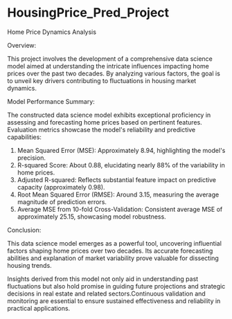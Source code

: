 # HousingPrice_Pred_Project

Home Price Dynamics Analysis


Overview:

This project involves the development of a comprehensive data science model aimed at understanding the intricate influences impacting home prices over the past two decades. 
By analyzing various factors, the goal is to unveil key drivers contributing to fluctuations in housing market dynamics.

Model Performance Summary:

The constructed data science model exhibits exceptional proficiency in assessing and forecasting home prices based on pertinent features. 
Evaluation metrics showcase the model's reliability and predictive capabilities:

1) Mean Squared Error (MSE): Approximately 8.94, highlighting the model's precision.
2) R-squared Score: About 0.88, elucidating nearly 88% of the variability in home prices.
3) Adjusted R-squared: Reflects substantial feature impact on predictive capacity (approximately 0.98).
4) Root Mean Squared Error (RMSE): Around 3.15, measuring the average magnitude of prediction errors.
5) Average MSE from 10-fold Cross-Validation: Consistent average MSE of approximately 25.15, showcasing model robustness.

Conclusion:

This data science model emerges as a powerful tool, uncovering influential factors shaping home prices over two decades. 
Its accurate forecasting abilities and explanation of market variability prove valuable for dissecting housing trends.

Insights derived from this model not only aid in understanding past fluctuations but also hold promise in guiding future projections and strategic decisions 
in real estate and related sectors.Continuous validation and monitoring are essential to ensure sustained effectiveness and reliability in practical applications.
